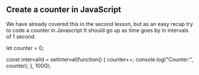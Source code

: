 ## Create a counter in JavaScript

We have already covered this in the second lesson, but as an easy recap try to code a counter in Javascript
It should go up as time goes by in intervals of 1 second

let counter = 0;

const intervalId = setInterval(function() {
    counter++;
    console.log("Counter:", counter);
}, 1000);
